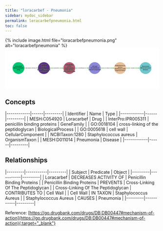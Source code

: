 ```yaml
---
title: "loracarbef - Pneumonia"
sidebar: mydoc_sidebar
permalink: loracarbefpneumonia.html
toc: false 
---
```


{% include image.html file="loracarbefpneumonia.png" alt="loracarbefpneumonia" %}![Path Visualization](/images/loracarbefpneumonia.png)

## Concepts

|------------|------|---------|
| Identifier | Name | Type    |
|------------|------|---------|
| MESH:C054920 | Loracarbef | Drug |
| InterPro:IPR005311 | penicillin binding proteins | GeneFamily |
| GO:0018104 | cross-linking of the peptidoglycan | BiologicalProcess |
| GO:0005618 | cell wall | CellularComponent |
| NCBITaxon:1280 | Staphylococcus aureus | OrganismTaxon |
| MESH:D011014 | Pneumonia | Disease |
|------------|------|---------|

## Relationships

|---------|-----------|---------|
| Subject | Predicate | Object  |
|---------|-----------|---------|
| Loracarbef | DECREASES ACTIVITY OF | Penicillin Binding Proteins |
| Penicillin Binding Proteins | PREVENTS | Cross-Linking Of The Peptidoglycan |
| Cross-Linking Of The Peptidoglycan | CONTRIBUTES TO | Cell Wall |
| Cell Wall | IN TAXON | Staphylococcus Aureus |
| Staphylococcus Aureus | CAUSES | Pneumonia |
|---------|-----------|---------|

Reference: [https://go.drugbank.com/drugs/DB:DB00447#mechanism-of-action](https://go.drugbank.com/drugs/DB:DB00447#mechanism-of-action){:target="_blank"}